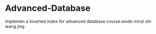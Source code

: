 # Advanced-Database
Implemen a inverted index for advanced database course.wode
minzi shi wang jing
